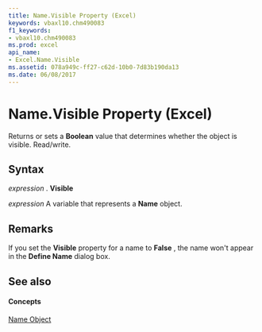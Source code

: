 ```yaml
---
title: Name.Visible Property (Excel)
keywords: vbaxl10.chm490083
f1_keywords:
- vbaxl10.chm490083
ms.prod: excel
api_name:
- Excel.Name.Visible
ms.assetid: 078a949c-ff27-c62d-10b0-7d83b190da13
ms.date: 06/08/2017
---
```



# Name.Visible Property (Excel)

Returns or sets a **Boolean** value that determines whether the object is visible. Read/write.


## Syntax

 _expression_ . **Visible**

 _expression_ A variable that represents a **Name** object.


## Remarks

If you set the **Visible** property for a name to **False** , the name won't appear in the **Define Name** dialog box.


## See also


#### Concepts


[Name Object](name-object-excel.md)

